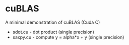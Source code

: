 # cuBLAS

A minimal demonstration of cuBLAS (Cuda C)

* sdot.cu - dot product (single precision)
* saxpy.cu - compute y = alpha*x + y (single precision)
